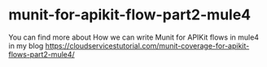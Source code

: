 # munit-for-apikit-flow-part2-mule4
You can find more about How we can write Munit for APIKit flows in mule4 in my blog https://cloudservicestutorial.com/munit-coverage-for-apikit-flows-part2-mule4/
